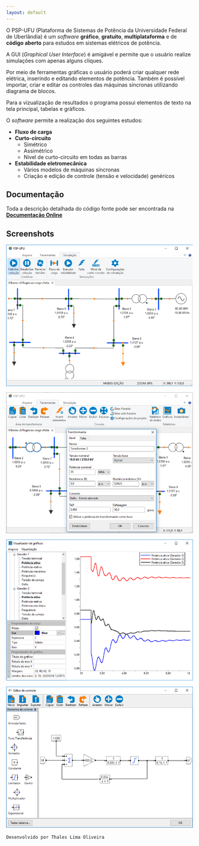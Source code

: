 ```yaml
---
layout: default
---
```


O PSP-UFU (Plataforma de Sistemas de Potência da Universidade Federal de Uberlândia) é um _software_ **gráfico**, **gratuito**, **multiplataforma** e de **código aberto** para estudos em sistemas elétricos de potência.

A GUI (_Graphical User Interface_) é amigável e permite que o usuário realize simulações com apenas alguns cliques.

Por meio de ferramentas gráficas o usuário poderá criar qualquer rede elétrica, inserindo e editando elementos de potência. Também é possível importar, criar e editar os controles das máquinas síncronas utilizando diagrama de blocos.

Para a vizualização de resultados o programa possui elementos de texto na tela principal, tabelas e gráficos.

O _software_ permite a realização dos seguintes estudos:

- **Fluxo de carga**
- **Curto-circuito**
  - Simétrico
  - Assimétrico
  - Nível de curto-circuito em todas as barras
- **Estabilidade eletromecânica**
  - Vários modelos de máquinas síncronas
  - Criação e edição de controle (tensão e velocidade) genéricos

## [](#header-2)Documentação

Toda a descrição detalhada do código fonte pode ser encontrada na [**Documentação Online**](doxygen/html/index.html)

## [](#header-2)Screenshots

![](ss/ss_1.png)

![](ss/ss_1_1.png)

![](ss/ss_2.png)

![](ss/ss_3.png)

```
Desenvolvido por Thales Lima Oliveira
```
